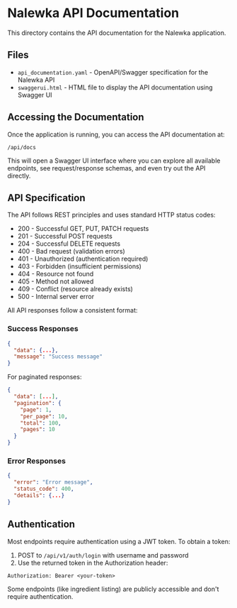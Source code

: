 # Nalewka API Documentation

This directory contains the API documentation for the Nalewka application.

## Files

- `api_documentation.yaml` - OpenAPI/Swagger specification for the Nalewka API
- `swaggerui.html` - HTML file to display the API documentation using Swagger UI

## Accessing the Documentation

Once the application is running, you can access the API documentation at:

```
/api/docs
```

This will open a Swagger UI interface where you can explore all available endpoints, see request/response schemas, and even try out the API directly.

## API Specification

The API follows REST principles and uses standard HTTP status codes:

- 200 - Successful GET, PUT, PATCH requests
- 201 - Successful POST requests
- 204 - Successful DELETE requests
- 400 - Bad request (validation errors)
- 401 - Unauthorized (authentication required)
- 403 - Forbidden (insufficient permissions)
- 404 - Resource not found
- 405 - Method not allowed
- 409 - Conflict (resource already exists)
- 500 - Internal server error

All API responses follow a consistent format:

### Success Responses

```json
{
  "data": {...},
  "message": "Success message"
}
```

For paginated responses:

```json
{
  "data": [...],
  "pagination": {
    "page": 1,
    "per_page": 10,
    "total": 100,
    "pages": 10
  }
}
```

### Error Responses

```json
{
  "error": "Error message",
  "status_code": 400,
  "details": {...}
}
```

## Authentication

Most endpoints require authentication using a JWT token. To obtain a token:

1. POST to `/api/v1/auth/login` with username and password
2. Use the returned token in the Authorization header:

```
Authorization: Bearer <your-token>
```

Some endpoints (like ingredient listing) are publicly accessible and don't require authentication.
